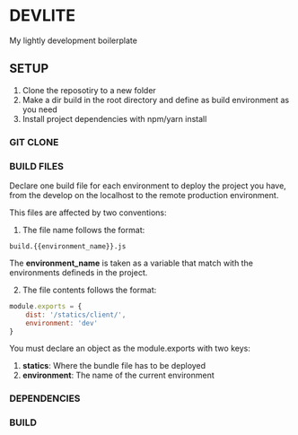 # DEVLITE

My lightly development boilerplate

## SETUP

1. Clone the reposotiry to a new folder
2. Make a dir build in the root directory and define as build environment as you need
3. Install project dependencies with npm/yarn install


### GIT CLONE



### BUILD FILES

Declare one build file for each environment to deploy the project you have, from the develop on the localhost to the remote production environment.

This files are affected by two conventions:

1. The file name follows the format:

```build.{{environment_name}}.js```

The **environment_name** is taken as a variable that match with the environments defineds in the project.

2. The file contents follows the format:

```javascript
module.exports = {
    dist: '/statics/client/',
    environment: 'dev'
}
```

You must declare an object as the module.exports with two keys:

1. **statics**: Where the bundle file has to be deployed
2. **environment**: The name of the current environment

### DEPENDENCIES


### BUILD
